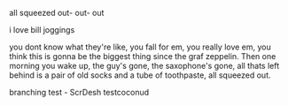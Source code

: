 all squeezed out- out- out

i love bill joggings

you dont know what they're like, you fall for em, you really love em, you think this is gonna be the biggest thing since the graf zeppelin. Then one morning you wake up, the guy's gone, the saxophone's gone, all thats left behind is a pair of old socks and
a tube of toothpaste,
all squeezed out.

branching test - ScrDesh
testcoconud
